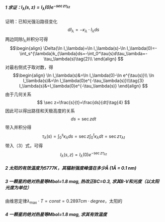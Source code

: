 ##### 1 求证：$I_{\lambda}(s,z)=I_{\lambda}(0)e^{-\sec z \tau_{\lambda t}}$
证明：已知光强沿路径变化
$$
dI_\lambda=-\kappa_\lambda\cdot I_\lambda ds\tag{1}
$$
两边同除$I_\lambda$并积分可得
$$\begin{align}
\Delta(\ln I_\lambda)=\ln I_\lambda(s)-\ln I_\lambda(0)=-\int_s^{\lambda}k_{\lambda}ds=-\int_0^\tau(s)d\tau_\lambda=-\tau_\lambda(s)\tag{2}\\
\end{align}
$$
对最右侧式子取对数，得
$$\begin{align}
\ln I_\lambda(s)&=\ln I_\lambda(0)-\ln e^{\tau(s)}\\
\ln I_\lambda(s)&=\ln I_\lambda(0)e^{-\tau_\lambda(s)}\\\tag{3}
I_\lambda(s)&=I_\lambda(0)e^{-\tau_\lambda(s)}
\end{align}
$$
由于几何关系$$
\sec z=\frac{s}{t}=\frac{ds}{dt}\tag{4}
$$
因此可以得出路径和天极高度的关系$$
ds=\sec zdt\tag{5}
$$
带入并积分得$$
\tau_{\lambda}(s)=\int_0^s \kappa_\lambda ds=\sec z\int_0^t\kappa_\lambda dt=\sec z\tau_{\lambda t}\tag{6}
$$
带入（3）式，可得$$
I_\lambda(s,z)=I_\lambda(0)e^{-\sec z \tau_{\lambda t}}\tag{7}
$$
##### 2 太阳的有效温度为5777K，其辐射强度峰值在多少Å (1Å = 0.1 nm)
##### 3 ⼀颗星的绝对热星等Mbol=1.8 mag, 热改正BC=0.3, 求其B-V和光度（以太阳光度为单位）
由维恩定律$\lambda_\max\cdot T=const=0.2897cm\cdot degree$，太阳的
##### 4 ⼀颗星的绝对热星等Mbol=1.8 mag, 求其有效温度